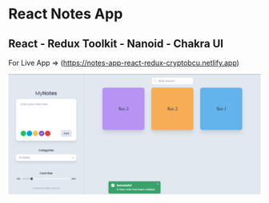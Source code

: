 # React Notes App
## React - Redux Toolkit - Nanoid - Chakra UI
For Live App => (https://notes-app-react-redux-cryptobcu.netlify.app)

![app image](https://github.com/cryptobcu/notes-app-with-react/blob/main/notes-app.png)
